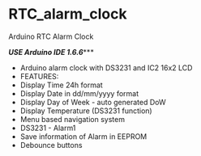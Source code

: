 # RTC_alarm_clock
Arduino RTC Alarm Clock

***********************USE Arduino IDE 1.6.6**************************

* Arduino alarm clock with DS3231 and IC2 16x2 LCD  
 * FEATURES:
 * Display Time 24h format
 * Display Date in dd/mm/yyyy format
 * Display Day of Week - auto generated DoW
 * Display Temperature (DS3231 function)
 * Menu based navigation system
 * DS3231 - Alarm1  
 * Save information of Alarm in EEPROM
 * Debounce buttons 
